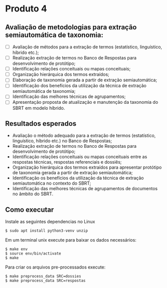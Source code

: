 # Produto 4

## Avaliação de metodologias para extração semiautomática de taxonomia:

- [ ] Avaliação de métodos para a extração de termos (estatístico, linguístico, híbrido etc.);
- [ ] Realização extração de termos no Banco de Respostas para desenvolvimento de protótipo;
- [ ] Identificação relações conceituais ou mapas conceituais;
- [ ] Organização hierárquica dos termos extraídos;
- [ ] Elaboração de taxonomia gerada a partir de extração semiautomática;
- [ ] Identificação dos benefícios da utilização da técnica de extração semiautomática de taxonomia;
- [ ] Identificação das melhores técnicas de agrupamentos;
- [ ] Apresentação proposta de atualização e manutenção da taxonomia do SBRT em modelo híbrido.

## Resultados esperados

- Avaliação o método adequado para a extração de termos (estatístico, linguístico, híbrido etc.) no Banco de Respostas;
- Realização extração de termos no Banco de Respostas para desenvolvimento de protótipo;
- Identificação relações conceituais ou mapas conceituais entre as respostas técnicas, respostas referenciais e dossiês;
- Organização hierárquica dos termos extraídos para apresentar protótipo de taxonomia gerada a partir de extração semiautomática;
- Identificação os benefícios da utilização da técnica de extração semiautomática no contexto do SBRT;
- Identificação das melhores técnicas de agrupamentos de documentos no âmbito do SBRT.

## Como executar

Instale as seguintes dependencias no Linux

```
$ sudo apt install python3-venv unzip
```

Em um terminal unix execute para baixar os dados necessários:

```
$ make env
$ source env/bin/activate
$ make
```

Para criar os arquivos pre-processados execute:

```
$ make preprocess_data SRC=dossies
$ make preprocess_data SRC=respostas
```
